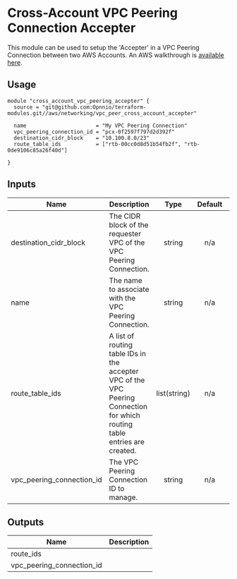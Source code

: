 # Cross-Account VPC Peering Connection Accepter
This module can be used to setup the 'Accepter' in a VPC Peering Connection between two AWS Accounts.
An AWS walkthrough is [available here](https://docs.aws.amazon.com/AWSCloudFormation/latest/UserGuide/peer-with-vpc-in-another-account.html).

## Usage
```hcl
module "cross_account_vpc_peering_accepter" {
  source = "git@github.com:Opnnio/terraform-modules.git//aws/networking/vpc_peer_cross_account_accepter"

  name                      = "My VPC Peering Connection"
  vpc_peering_connection_id = "pcx-0f2597f797d2d392f"
  destination_cidr_block    = "10.100.8.0/23"
  route_table_ids           = ["rtb-00cc0d8d51b54fb2f", "rtb-0de9106c85a26f40d"]

}
```

<!-- BEGINNING OF PRE-COMMIT-TERRAFORM DOCS HOOK -->
## Inputs

| Name | Description | Type | Default | Required |
|------|-------------|:----:|:-----:|:-----:|
| destination\_cidr\_block | The CIDR block of the requester VPC of the VPC Peering Connection. | string | n/a | yes |
| name | The name to associate with the VPC Peering Connection. | string | n/a | yes |
| route\_table\_ids | A list of routing table IDs in the accepter VPC of the VPC Peering Connection for which routing table entries are created. | list(string) | n/a | yes |
| vpc\_peering\_connection\_id | The VPC Peering Connection ID to manage. | string | n/a | yes |

## Outputs

| Name | Description |
|------|-------------|
| route\_ids |  |
| vpc\_peering\_connection\_id |  |

<!-- END OF PRE-COMMIT-TERRAFORM DOCS HOOK -->
